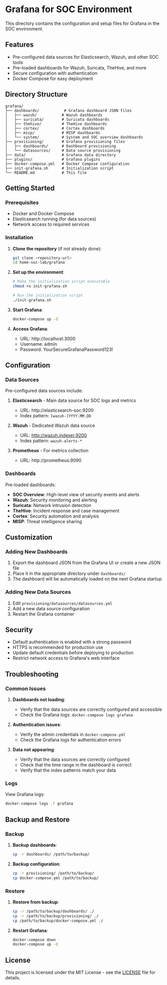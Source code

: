 # Grafana for SOC Environment

This directory contains the configuration and setup files for Grafana in the SOC environment.

## Features

- Pre-configured data sources for Elasticsearch, Wazuh, and other SOC tools
- Pre-loaded dashboards for Wazuh, Suricata, TheHive, and more
- Secure configuration with authentication
- Docker Compose for easy deployment

## Directory Structure

```
grafana/
├── dashboards/           # Grafana dashboard JSON files
│   ├── wazuh/           # Wazuh dashboards
│   ├── suricata/        # Suricata dashboards
│   ├── thehive/         # TheHive dashboards
│   ├── cortex/          # Cortex dashboards
│   ├── misp/            # MISP dashboards
│   └── system/          # System and SOC overview dashboards
├── provisioning/        # Grafana provisioning files
│   ├── dashboards/      # Dashboard provisioning
│   └── datasources/     # Data source provisioning
├── data/                # Grafana data directory
├── plugins/             # Grafana plugins
├── docker-compose.yml   # Docker Compose configuration
├── init-grafana.sh      # Initialization script
└── README.md            # This file
```

## Getting Started

### Prerequisites

- Docker and Docker Compose
- Elasticsearch running (for data sources)
- Network access to required services

### Installation

1. **Clone the repository** (if not already done):
   ```bash
   git clone <repository-url>
   cd home-soc-lab/grafana
   ```

2. **Set up the environment**:
   ```bash
   # Make the initialization script executable
   chmod +x init-grafana.sh
   
   # Run the initialization script
   ./init-grafana.sh
   ```

3. **Start Grafana**:
   ```bash
   docker-compose up -d
   ```

4. **Access Grafana**:
   - URL: http://localhost:3000
   - Username: admin
   - Password: YourSecureGrafanaPassword123!

## Configuration

### Data Sources

Pre-configured data sources include:

1. **Elasticsearch** - Main data source for SOC logs and metrics
   - URL: http://elasticsearch-soc:9200
   - Index pattern: `[wazuh-]YYYY.MM.DD`

2. **Wazuh** - Dedicated Wazuh data source
   - URL: http://wazuh.indexer:9200
   - Index pattern: `wazuh-alerts-*`

3. **Prometheus** - For metrics collection
   - URL: http://prometheus:9090

### Dashboards

Pre-loaded dashboards:

- **SOC Overview**: High-level view of security events and alerts
- **Wazuh**: Security monitoring and alerting
- **Suricata**: Network intrusion detection
- **TheHive**: Incident response and case management
- **Cortex**: Security automation and analysis
- **MISP**: Threat intelligence sharing

## Customization

### Adding New Dashboards

1. Export the dashboard JSON from the Grafana UI or create a new JSON file
2. Place it in the appropriate directory under `dashboards/`
3. The dashboard will be automatically loaded on the next Grafana startup

### Adding New Data Sources

1. Edit `provisioning/datasources/datasources.yml`
2. Add a new data source configuration
3. Restart the Grafana container

## Security

- Default authentication is enabled with a strong password
- HTTPS is recommended for production use
- Update default credentials before deploying to production
- Restrict network access to Grafana's web interface

## Troubleshooting

### Common Issues

1. **Dashboards not loading**:
   - Verify that the data sources are correctly configured and accessible
   - Check the Grafana logs: `docker-compose logs grafana`

2. **Authentication issues**:
   - Verify the admin credentials in `docker-compose.yml`
   - Check the Grafana logs for authentication errors

3. **Data not appearing**:
   - Verify that the data sources are correctly configured
   - Check that the time range in the dashboard is correct
   - Verify that the index patterns match your data

### Logs

View Grafana logs:
```bash
docker-compose logs -f grafana
```

## Backup and Restore

### Backup

1. **Backup dashboards**:
   ```bash
   cp -r dashboards/ /path/to/backup/
   ```

2. **Backup configuration**:
   ```bash
   cp -r provisioning/ /path/to/backup/
   cp docker-compose.yml /path/to/backup/
   ```

### Restore

1. **Restore from backup**:
   ```bash
   cp -r /path/to/backup/dashboards/ ./
   cp -r /path/to/backup/provisioning/ ./
   cp /path/to/backup/docker-compose.yml ./
   ```

2. **Restart Grafana**:
   ```bash
   docker-compose down
   docker-compose up -d
   ```

## License

This project is licensed under the MIT License - see the [LICENSE](LICENSE) file for details.
